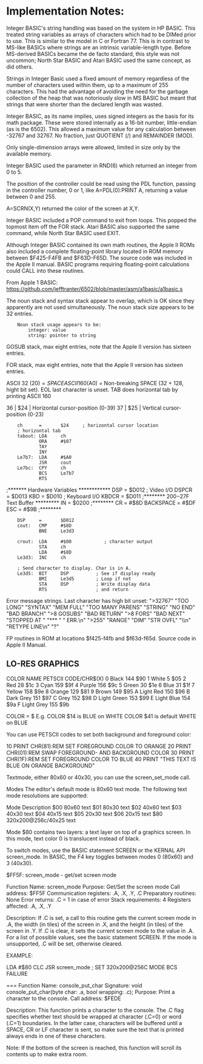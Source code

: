 # Implementation Notes:

Integer BASIC's string handling was based on the system in HP BASIC. This
treated string variables as arrays of characters which had to be DIMed prior
to use. This is similar to the model in C or Fortran 77. This is in contrast
to MS-like BASICs where strings are an intrinsic variable-length type. Before
MS-derived BASICs became the de facto standard, this style was not uncommon;
North Star BASIC and Atari BASIC used the same concept, as did others.

Strings in Integer Basic used a fixed amount of memory regardless of the
number of characters used within them, up to a maximum of 255 characters.
This had the advantage of avoiding the need for the garbage collection of the
heap that was notoriously slow in MS BASIC but meant that strings that
were shorter than the declared length was wasted.

Integer BASIC, as its name implies, uses signed integers as the basis for its
math package. These were stored internally as a 16-bit number, little-endian (as
is the 6502). This allowed a maximum value for any calculation between -32767
and 32767. No fraction, just QUOTIENT (/) and REMAINDER (MOD).

Only single-dimension arrays were allowed, limited in size only by the available
memory.

Integer BASIC used the parameter in RND(6) which returned an integer from 0 to 5.

The position of the controller could be read using the PDL function, passing
in the controller number, 0 or 1, like A=PDL(0):PRINT A, returning a value
between 0 and 255.

A=SCRN(X,Y) returned the color of the screen at X,Y.

Integer BASIC included a POP command to exit from loops. This popped the
topmost item off the FOR stack. Atari BASIC also supported the same command,
while North Star BASIC used EXIT.

Although Integer BASIC contained its own math routines, the Apple II ROMs
also included a complete floating-point library located in ROM memory between
$F425-F4FB and $F63D-F65D. The source code was included in the Apple II
manual. BASIC programs requiring floating-point calculations could CALL into
these routines.

From Apple 1 BASIC:
https://github.com/jefftranter/6502/blob/master/asm/a1basic/a1basic.s

The noun stack and syntax stack appear to overlap, which is OK since
they apparently are not used simultaneously. The noun stack size appears
to be 32 entries.

        Noun stack usage appears to be:
            integer: value
            string: pointer to string

GOSUB stack, max eight entries, note that the Apple II version has sixteen entries.

FOR stack, max eight entries, note that the Apple II version has sixteen entries.

ASCII  32 ($20) = SPACE
ASCII 160 ($A0) = Non-breaking SPACE (32 + 128, hight bit set). EOL last character is unset.
TAB does horizontal tab by printing ASCII 160

36      | $24         | Horizontal cursor-position (0-39)
37      | $25         | Vertical cursor-position (0-23)

        ch      =       $24     ; horizontal cursor location
        ; horizontal tab
        tabout: LDA     ch
                ORA     #$07
                TAY
                INY
        Le7b7:  LDA     #$A0
                JSR     cout
        Le7bc:  CPY     ch
                BCS     Le7b7
                RTS

;******* Hardware Variables ************
DSP   = $D012	; Video I/O
DSPCR = $D013
KBD   = $D010	; Keyboard I/O
KBDCR = $D011
;******** $200-$27F Text Buffer *********
IN = $0200
;********
CR        = #$8D
BACKSPACE = #$DF
ESC       = #$9B
;********

        DSP     =       $D012
        cout:   CMP     #$8D
                BNE     Le3d3
        
        crout:  LDA     #$00            ; character output
                STA     ch
                LDA     #$8D
        Le3d3:  INC     ch
        
        ; Send character to display. Char is in A.
        Le3d5:  BIT     DSP          ; See if display ready
                BMI     Le3d5        ; Loop if not
                STA     DSP          ; Write display data
                RTS                  ; and return

Error message strings. Last character has high bit unset:
        ">32767"
        "TOO LONG"
        "SYNTAX"
        "MEM FULL"
        "TOO MANY PARENS"
        "STRING"
        "NO END"
        "BAD BRANCH"
        ">8 GOSUBS"
        "BAD RETURN"
        ">8 FORS"
        "BAD NEXT"
        "STOPPED AT "
        "*** "
        " ERR.\n"
        ">255"
        "RANGE"
        "DIM"
        "STR OVFL"
        "\\\n"
        "RETYPE LINE\n"
        "?"

FP routines in ROM at locations $f425-f4fb and $f63d-f65d. Source code in Apple II Manual.

## LO-RES GRAPHICS

COLOR	NAME			PETSCII CODE/CHR$(X)
0	Black			144	$90
1	White			5	$05
2	Red			28	$1c
3	Cyan			159	$9f
4	Purple			156	$9c
5	Green			30	$1e
6	Blue			31	$1f
7	Yellow			158	$9e
8	Orange			129	$81
9	Brown			149	$95
A	Light Red		150	$96
B	Dark Grey		151	$97
C	Grey			152	$98
D	Light Green		153	$99
E	Light Blue		154	$9a
F	Light Grey		155	$9b

COLOR <color code>
<color code> = $<BG nibble><FG nibble>
E.g.	COLOR $14 is BLUE on WHITE
	COLOR $41 is default WHITE on BLUE

You can use PETSCII codes to set both background and foreground color:

10 PRINT CHR$($81):REM SET FOREGROUND COLOR TO ORANGE
20 PRINT CHR$($01):REM SWAP FOREGROUND- AND BACKGROUND COLOR
30 PRINT CHR$($1F):REM SET FOREGROUND COLOR TO BLUE
40 PRINT "THIS TEXT IS BLUE ON ORANGE BACKGROUND"

Textmode, either 80x60 or 40x30, you can use the screen_set_mode call.

Modes
The editor's default mode is 80x60 text mode. The following text mode resolutions are supported:

Mode	Description
$00	80x60 text
$01	80x30 text
$02	40x60 text
$03	40x30 text
$04	40x15 text
$05	20x30 text
$06	20x15 text
$80	320x200@256c/40x25 text

Mode $80 contains two layers: a text layer on top of a graphics screen. In this mode, text color 0 is translucent instead of black.

To switch modes, use the BASIC statement SCREEN or the KERNAL API screen_mode. In BASIC, the F4 key toggles between modes 0 (80x60) and 3 (40x30).

$FF5F: screen_mode - get/set screen mode

Function Name: screen_mode
Purpose: Get/Set the screen mode
Call address: $FF5F
Communication registers: .A, .X, .Y, .C
Preparatory routines: None
Error returns: .C = 1 in case of error
Stack requirements: 4
Registers affected: .A, .X, .Y

Description: If .C is set, a call to this routine gets the current screen mode in .A, the width (in tiles) of the screen in .X, and the height (in tiles) of the screen in .Y. If .C is clear, it sets the current screen mode to the value in .A. For a list of possible values, see the basic statement SCREEN. If the mode is unsupported, .C will be set, otherwise cleared.

EXAMPLE:

LDA #$80
CLC
JSR screen_mode ; SET 320x200@256C MODE
BCS FAILURE

===
Function Name: console_put_char
Signature: void console_put_char(byte char: .a, bool wrapping: .c);
Purpose: Print a character to the console.
Call address: $FEDE

Description: This function prints a character to the console. The .C flag specifies whether text should be wrapped at character (.C=0) or word (.C=1) boundaries. In the latter case, characters will be buffered until a SPACE, CR or LF character is sent, so make sure the text that is printed always ends in one of these characters.

Note: If the bottom of the screen is reached, this function will scroll its contents up to make extra room.
